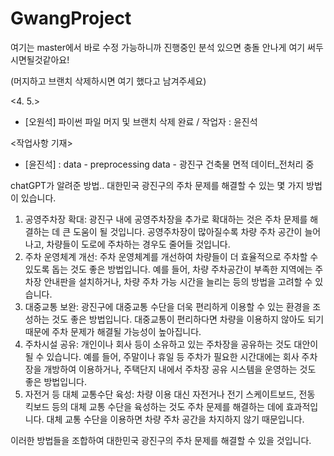 # GwangProject
여기는 master에서 바로 수정 가능하니까 진행중인 분석 있으면 충돌 안나게 여기 써두시면될것같아요!

(머지하고 브랜치 삭제하시면 여기 했다고 남겨주세요)

<4. 5.>
- [오원석] 파이썬 파일 머지 및 브랜치 삭제 완료 / 작업자 : 윤진석

<작업사항 기재>
- [윤진석] : data - preprocessing data - 광진구 건축물 면적 데이터_전처리 중


chatGPT가 알려준 방법..
대한민국 광진구의 주차 문제를 해결할 수 있는 몇 가지 방법이 있습니다.

1. 공영주차장 확대: 광진구 내에 공영주차장을 추가로 확대하는 것은 주차 문제를 해결하는 데 큰 도움이 될 것입니다. 공영주차장이 많아질수록 차량 주차 공간이 늘어나고, 차량들이 도로에 주차하는 경우도 줄어들 것입니다.
2. 주차 운영체계 개선: 주차 운영체계를 개선하여 차량들이 더 효율적으로 주차할 수 있도록 돕는 것도 좋은 방법입니다. 예를 들어, 차량 주차공간이 부족한 지역에는 주차장 안내판을 설치하거나, 차량 주차 가능 시간을 늘리는 등의 방법을 고려할 수 있습니다.
3. 대중교통 보완: 광진구에 대중교통 수단을 더욱 편리하게 이용할 수 있는 환경을 조성하는 것도 좋은 방법입니다. 대중교통이 편리하다면 차량을 이용하지 않아도 되기 때문에 주차 문제가 해결될 가능성이 높아집니다.
4. 주차시설 공유: 개인이나 회사 등이 소유하고 있는 주차장을 공유하는 것도 대안이 될 수 있습니다. 예를 들어, 주말이나 휴일 등 주차가 필요한 시간대에는 회사 주차장을 개방하여 이용하거나, 주택단지 내에서 주차장 공유 시스템을 운영하는 것도 좋은 방법입니다.
5. 자전거 등 대체 교통수단 육성: 차량 이용 대신 자전거나 전기 스케이트보드, 전동 킥보드 등의 대체 교통 수단을 육성하는 것도 주차 문제를 해결하는 데에 효과적입니다. 대체 교통 수단을 이용하면 차량 주차 공간을 차지하지 않기 때문입니다.

이러한 방법들을 조합하여 대한민국 광진구의 주차 문제를 해결할 수 있을 것입니다.
